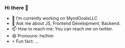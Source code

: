 ### Hi there 👋

- 🔭 I’m currently working on MyndGoalsLLC
- 💬 Ask me about JS, Frontend Development, Backend.
- 📫 How to reach me: You can reach me on twitter.
- 😄 Pronouns: he/him
- ⚡ Fun fact: ...


